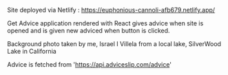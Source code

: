 Site deployed via Netlify : https://euphonious-cannoli-afb679.netlify.app/

Get Advice application rendered with React gives advice when site is opened and is given new adviced when button is clicked.

Background photo taken by me, Israel I Villela from a local lake, SilverWood Lake in California

Advice is fetched from 'https://api.adviceslip.com/advice' 
